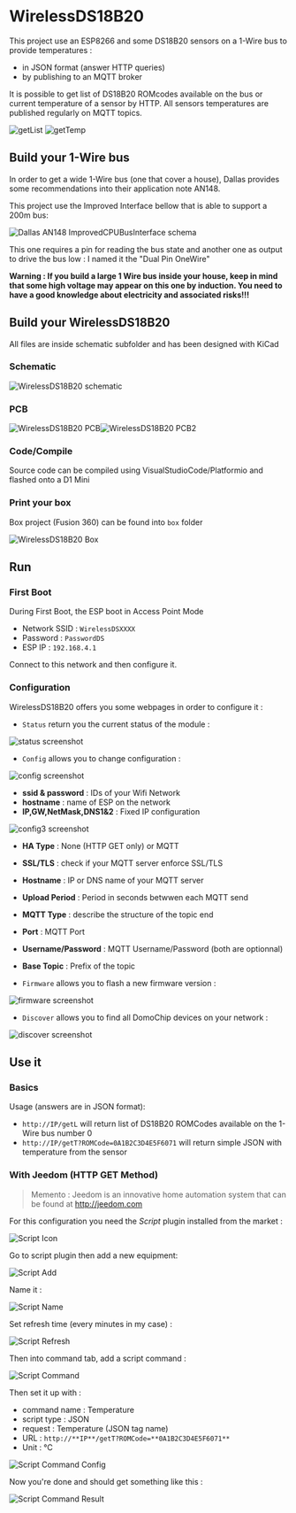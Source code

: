 # WirelessDS18B20

This project use an ESP8266 and some DS18B20 sensors on a 1-Wire bus to provide temperatures :
 - in JSON format (answer HTTP queries)
 - by publishing to an MQTT broker

It is possible to get list of DS18B20 ROMcodes available on the bus or current temperature of a sensor by HTTP.
All sensors temperatures are published regularly on MQTT topics.


![getList](https://raw.github.com/Domochip/WirelessDS18B20/master/img/getL.jpg) ![getTemp](https://raw.github.com/Domochip/WirelessDS18B20/master/img/getT.jpg)

## Build your 1-Wire bus

In order to get a wide 1-Wire bus (one that cover a house), Dallas provides some recommendations into their application note AN148.

This project use the Improved Interface bellow that is able to support a 200m bus:

![Dallas AN148 ImprovedCPUBusInterface schema](https://raw.github.com/Domochip/WirelessDS18B20/master/img/AN148-ImprovedCPUBusInterface.jpg)

This one requires a pin for reading the bus state and another one as output to drive the bus low : I named it the "Dual Pin OneWire"

**Warning : If you build a large 1 Wire bus inside your house, keep in mind that some high voltage may appear on this one by induction. You need to have a good knowledge about electricity and associated risks!!!**

## Build your WirelessDS18B20

All files are inside schematic subfolder and has been designed with KiCad

### Schematic

![WirelessDS18B20 schematic](https://raw.github.com/Domochip/WirelessDS18B20/master/img/schematic.jpg)

### PCB

![WirelessDS18B20 PCB](https://raw.github.com/Domochip/WirelessDS18B20/master/img/pcb.jpg)![WirelessDS18B20 PCB2](https://raw.github.com/Domochip/WirelessDS18B20/master/img/pcb2.jpg)

### Code/Compile

Source code can be compiled using VisualStudioCode/Platformio and flashed onto a D1 Mini

### Print your box

Box project (Fusion 360) can be found into `box` folder

![WirelessDS18B20 Box](https://raw.github.com/Domochip/WirelessDS18B20/master/img/box.jpg)

## Run

### First Boot

During First Boot, the ESP boot in Access Point Mode

- Network SSID : `WirelessDSXXXX`
- Password : `PasswordDS`
- ESP IP : `192.168.4.1`

Connect to this network and then configure it.

### Configuration

WirelessDS18B20 offers you some webpages in order to configure it :

- `Status` return you the current status of the module :

![status screenshot](https://raw.github.com/Domochip/WirelessDS18B20/master/img/status.png)

- `Config` allows you to change configuration :

![config screenshot](https://raw.github.com/Domochip/WirelessDS18B20/master/img/config.png)

- **ssid & password** : IDs of your Wifi Network
- **hostname** : name of ESP on the network
- **IP,GW,NetMask,DNS1&2** : Fixed IP configuration


![config3 screenshot](https://raw.github.com/Domochip/WirelessDS18B20/master/img/config3.png)

- **HA Type** : None (HTTP GET only) or MQTT
- **SSL/TLS** : check if your MQTT server enforce SSL/TLS
- **Hostname** : IP or DNS name of your MQTT server
- **Upload Period** : Period in seconds betwwen each MQTT send
- **MQTT Type** : describe the structure of the topic end
- **Port** : MQTT Port
- **Username/Password** : MQTT Username/Password (both are optionnal)
- **Base Topic** : Prefix of the topic

- `Firmware` allows you to flash a new firmware version :

![firmware screenshot](https://raw.github.com/Domochip/WirelessDS18B20/master/img/firmware.png)

- `Discover` allows you to find all DomoChip devices on your network :

![discover screenshot](https://raw.github.com/Domochip/WirelessDS18B20/master/img/discover.png)

## Use it

### Basics

Usage (answers are in JSON format):

- `http://IP/getL` will return list of DS18B20 ROMCodes available on the 1-Wire bus number 0
- `http://IP/getT?ROMCode=0A1B2C3D4E5F6071` will return simple JSON with temperature from the sensor

### With Jeedom (HTTP GET Method)

> Memento : Jeedom is an innovative home automation system that can be found at <http://jeedom.com>

For this configuration you need the *Script* plugin installed from the market :

![Script Icon](https://raw.github.com/Domochip/WirelessDS18B20/master/img/JeedomScriptIcon.png)

Go to script plugin then add a new equipment:

![Script Add](https://raw.github.com/Domochip/WirelessDS18B20/master/img/JeedomScriptAdd.png)

Name it :

![Script Name](https://raw.github.com/Domochip/WirelessDS18B20/master/img/JeedomScriptName.png)

Set refresh time (every minutes in my case) :

![Script Refresh](https://raw.github.com/Domochip/WirelessDS18B20/master/img/JeedomScriptRefresh.png)

Then into command tab, add a script command :

![Script Command](https://raw.github.com/Domochip/WirelessDS18B20/master/img/JeedomScriptAddCmd.png)

Then set it up with :

- command name : Temperature
- script type : JSON
- request : Temperature (JSON tag name)
- URL : `http://**IP**/getT?ROMCode=**0A1B2C3D4E5F6071**`
- Unit : °C

![Script Command Config](https://raw.github.com/Domochip/WirelessDS18B20/master/img/JeedomScriptCmdConfig.png)

Now you're done and should get something like this :

![Script Command Result](https://raw.github.com/Domochip/WirelessDS18B20/master/img/JeedomScriptResult.png)